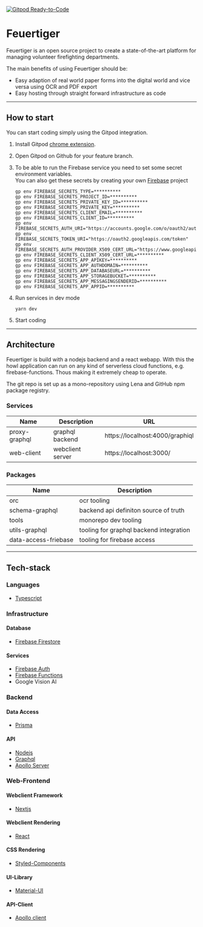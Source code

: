 [![Gitpod Ready-to-Code](https://img.shields.io/badge/Gitpod-Ready--to--Code-blue?logo=gitpod)](https://gitpod.io/#https://github.com/feuertiger/feuertiger)

# Feuertiger

Feuertiger is an open source project to create a state-of-the-art platform for managing volunteer firefighting departments.

The main benefits of using Feuertiger should be:

-   Easy adaption of real world paper forms into the digital world and vice versa using OCR and PDF export
-   Easy hosting through straight forward infrastructure as code

---

## How to start

You can start coding simply using the Gitpod integration.

1. Install Gitpod [chrome extension](https://chrome.google.com/webstore/detail/gitpod-online-ide/dodmmooeoklaejobgleioelladacbeki).
2. Open Gitpod on Github for your feature branch.
3. To be able to run the Firebase service you need to set some secret environment variables.<br/>
   You can also get these secrets by creating your own [Firebase](https://firebase.google.com/) project

    ```
    gp env FIREBASE_SECRETS_TYPE=**********
    gp env FIREBASE_SECRETS_PROJECT_ID=**********
    gp env FIREBASE_SECRETS_PRIVATE_KEY_ID=**********
    gp env FIREBASE_SECRETS_PRIVATE_KEY=**********
    gp env FIREBASE_SECRETS_CLIENT_EMAIL=**********
    gp env FIREBASE_SECRETS_CLIENT_ID=**********
    gp env FIREBASE_SECRETS_AUTH_URI="https://accounts.google.com/o/oauth2/auth"
    gp env FIREBASE_SECRETS_TOKEN_URI="https://oauth2.googleapis.com/token"
    gp env FIREBASE_SECRETS_AUTH_PROVIDER_X509_CERT_URL="https://www.googleapis.com/oauth2/v1/certs"
    gp env FIREBASE_SECRETS_CLIENT_X509_CERT_URL=**********
    gp env FIREBASE_SECRETS_APP_APIKEY=**********
    gp env FIREBASE_SECRETS_APP_AUTHDOMAIN=**********
    gp env FIREBASE_SECRETS_APP_DATABASEURL=**********
    gp env FIREBASE_SECRETS_APP_STORAGEBUCKET=**********
    gp env FIREBASE_SECRETS_APP_MESSAGINGSENDERID=**********
    gp env FIREBASE_SECRETS_APP_APPID=**********
    ```

4. Run services in dev mode
    ```
    yarn dev
    ```
5. Start coding

---

## Architecture

Feuertiger is build with a nodejs backend and a react webapp.
With this the howl application can run on any kind of serverless cloud functions, e.g. firebase-functions.
Thous making it extremely cheap to operate.

The git repo is set up as a mono-repository using Lena and GitHub npm package registry.

### Services

| Name          | Description      | URL                             |
| ------------- | ---------------- | ------------------------------- |
| proxy-graphql | graphql backend  | https://localhost:4000/graphiql |
| web-client    | webclient server | https://localhost:3000/         |

### Packages

| Name                 | Description                             |
| -------------------- | --------------------------------------- |
| orc                  | ocr tooling                             |
| schema-graphql       | backend api definiton source of truth   |
| tools                | monorepo dev tooling                    |
| utils-graphql        | tooling for graphql backend integration |
| data-access-friebase | tooling for firebase access             |

---

## Tech-stack

### Languages

-   [Typescript](https://www.typescriptlang.org/docs/home)

### Infrastructure

#### Database

-   [Firebase Firestore](https://firebase.google.com/)

#### Services

-   [Firebase Auth](https://firebase.google.com/)
-   [Firebase Functions](https://firebase.google.com/)
-   Google Vision AI

### Backend

#### Data Access

-   [Prisma](https://www.prisma.io/docs/)

#### API

-   [Nodejs](https://nodejs.org/en/docs/)
-   [Graphql](https://graphql.org/learn/)
-   [Apollo Server](https://www.apollographql.com/docs/apollo-server/)

### Web-Frontend

#### Webclient Framework

-   [Nextjs](https://nextjs.org/)

#### Webclient Rendering

-   [React](https://reactjs.org/docs/getting-started.html)

#### CSS Rendering

-   [Styled-Components](https://styled-components.com/docs)

#### UI-Library

-   [Material-UI](https://material-ui.com/)

#### API-Client

-   [Apollo client](https://www.apollographql.com/docs/react/)

